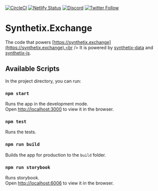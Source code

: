 [![CircleCI](https://circleci.com/gh/Synthetixio/synthetix-exchange.svg?style=svg&circle-token=fd3dc3a4369c1e281e05262f695d59f94cf5340f)](https://circleci.com/gh/Synthetixio/synthetix-exchange) [![Netlify Status](https://api.netlify.com/api/v1/badges/36a95f47-4d7c-4fd2-be00-fc28fa5822e9/deploy-status)](https://app.netlify.com/sites/synthetix/deploys) [![Discord](https://img.shields.io/discord/413890591840272394.svg?color=768AD4&label=discord&logo=https%3A%2F%2Fdiscordapp.com%2Fassets%2F8c9701b98ad4372b58f13fd9f65f966e.svg)](https://discordapp.com/channels/413890591840272394/)
[![Twitter Follow](https://img.shields.io/twitter/follow/synthetix_io.svg?label=synthetix_io&style=social)](https://twitter.com/synthetix_io)

# Synthetix.Exchange

The code that powers [https://synthetix.exchange](https://synthetix.exchange).<br />
It is powered by [synthetix-data](https://github.com/Synthetixio/synthetix-data) and [synthetix-js](https://github.com/Synthetixio/synthetix-js).

## Available Scripts

In the project directory, you can run:

### `npm start`

Runs the app in the development mode.<br />
Open [http://localhost:3000](http://localhost:3000) to view it in the browser.

### `npm test`

Runs the tests.

### `npm run build`

Builds the app for production to the `build` folder.

### `npm run storybook`

Runs storybook.<br />
Open [http://localhost:6006](http://localhost:6006) to view it in the browser.
